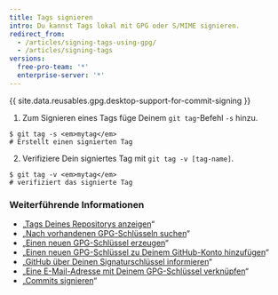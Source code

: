 ```yaml
---
title: Tags signieren
intro: Du kannst Tags lokal mit GPG oder S/MIME signieren.
redirect_from:
  - /articles/signing-tags-using-gpg/
  - /articles/signing-tags
versions:
  free-pro-team: '*'
  enterprise-server: '*'
---
```


{{ site.data.reusables.gpg.desktop-support-for-commit-signing }}

1. Zum Signieren eines Tags füge Deinem `git tag`-Befehl `-s` hinzu.
  ```shell
  $ git tag -s <em>mytag</em>
  # Erstellt einen signierten Tag
  ```
2. Verifiziere Dein signiertes Tag mit `git tag -v [tag-name]`.
  ```shell
  $ git tag -v <em>mytag</em>
  # verifiziert das signierte Tag
  ```

### Weiterführende Informationen

- „[Tags Deines Repositorys anzeigen](/articles/viewing-your-repositorys-tags)“
- „[Nach vorhandenen GPG-Schlüsseln suchen](/articles/checking-for-existing-gpg-keys)“
- „[Einen neuen GPG-Schlüssel erzeugen](/articles/generating-a-new-gpg-key)“
- „[Einen neuen GPG-Schlüssel zu Deinem GitHub-Konto hinzufügen](/articles/adding-a-new-gpg-key-to-your-github-account)“
- „[GitHub über Deinen Signaturschlüssel informieren](/articles/telling-git-about-your-signing-key)“
- „[Eine E-Mail-Adresse mit Deinem GPG-Schlüssel verknüpfen](/articles/associating-an-email-with-your-gpg-key)“
- „[Commits signieren](/articles/signing-commits)“
